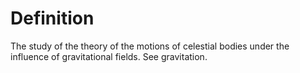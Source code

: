 # Definition

The study of the theory of the motions of celestial bodies under the
influence of gravitational fields. See gravitation.
